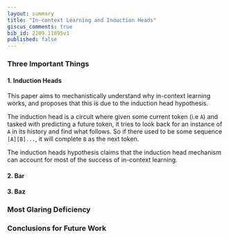 ```yaml
---
layout: summary
title: "In-context Learning and Induction Heads"
giscus_comments: true
bib_id: 2209.11895v1
published: false
---
```


### Three Important Things

#### 1. Induction Heads

This paper aims to mechanistically understand why in-context learning works, and
proposes that this is due to the induction head hypothesis.

The induction head is a circuit where given some current token (i.e `A`)
and tasked with predicting a future token,
it tries to look back for an instance of `A` in its history and find
what follows. So if there used to be some sequence `[A][B]...`, it will
complete `B` as the next token.

The induction heads hypothesis claims that the induction head mechanism
can account for most of the success of in-context learning.

#### 2. Bar

#### 3. Baz

### Most Glaring Deficiency

### Conclusions for Future Work

